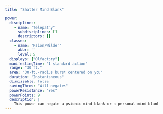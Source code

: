 ```yaml
---
title: "Shatter Mind Blank"

power:
  disciplines:
    - name: "Telepathy"
      subdisciplines: []
      descriptors: []
  classes:
    - name: "Psion/Wilder"
      abbr: ""
      level: 5
  displays: ["Olfactory"]
  manifestingTime: "1 standard action"
  range: "30 ft."
  area: "30-ft.-radius burst centered on you"
  duration: "Instantaneous"
  dismissable: false
  savingThrow: "Will negates"
  powerResistance: "Yes"
  powerPoints: 9
  description: |
    This power can negate a psionic mind blank or a personal mind blank affecting the target. If the target fails its save and does not overcome your attempt with its power resistance, you can shatter the mind blank by making a successful check ({% die_roll 1 20 0 %} + your manifester level, maximum +20) against a DC equal to 11 + the manifester level of the creator of the mind blank effect. If you succeed, the psionic mind blank or personal mind blank ends, allowing you to affect the target thereafter with mind-affecting powers.
---
```

